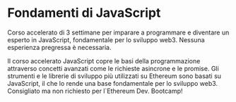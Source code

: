 # Fondamenti di JavaScript

Corso accelerato di 3 settimane per imparare a programmare e diventare un esperto in JavaScript, fondamentale per lo sviluppo web3. Nessuna esperienza pregressa è necessaria.

Il corso accelerato JavaScript copre le basi della programmazione attraverso concetti avanzati come le richieste asincrone e le promise. Gli strumenti e le librerie di sviluppo più utilizzati su Ethereum sono basati su JavaScript, il che lo rende una base fondamentale per lo sviluppo web3. Consigliato ma non richiesto per l`Ethereum Dev. Bootcamp!
